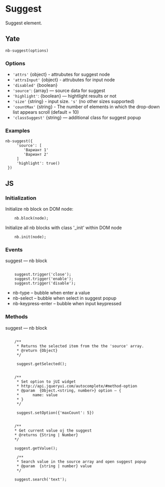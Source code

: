 # Suggest

Suggest element.

## Yate

```
nb-suggest(options)
```

### Options
 * `'attrs'` {object} - attrubutes for suggest node
 * `'attrsInput'` {object} - attrubutes for input node
 * `'disabled'` {boolean}
 * `'source'`: {array} — source data for suggest
 * `'highlight'`: {boolean} — hightlight results or not
 * `'size'` {string}  - input size. `'s'` (no other sizes supported)
 * `'countMax'` {string}  - The number of elements in which the drop-down list appears scroll (default = 10)
 * `'classSuggest'` {string} — additional class for suggest popup


### Examples

```
nb-suggest({
     'source': [
        'Вариант 1'
        'Вариант 2'
     ]
     'highlight': true()
 })
```


## JS

### Initialization

Initialize nb block on DOM node:
```
    nb.block(node);
```
Initialize all nb blocks with class '_init' within DOM node
```
    nb.init(node);
```

### Events

suggest — nb block

```

    suggest.trigger('close');
    suggest.trigger('enable');
    suggest.trigger('disable');

```

 * nb-type – bubble when enter a value
 * nb-select – bubble when select in suggest popup
 * nb-keypress-enter – bubble when input keypressed

### Methods

suggest — nb block

```

    /**
     * Returns the selected item from the the 'source' array.
     * @return {Object}
     */

     suggest.getSelected();


    /**
     * Set option to jUI widget
     * http://api.jqueryui.com/autocomplete/#method-option
     * @param  {Object.<string, number>} option — {
     *      name: value
     * }
     */

     suggest.setOption({'maxCount': 5})


    /**
    * Get current value oj the suggest
    * @returns {String | Number}
    */

    suggest.getValue();

     /**
     * Search value in the source array and open suggest popup
     * @param  {string | number} value
     */

    suggest.search('text');

```

